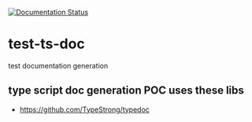 [![Documentation Status](https://readthedocs.org/projects/ansicolortags/badge/?version=latest)](https://jpbnetley.github.io/test-ts-doc/)

# test-ts-doc
test documentation generation
## type script doc generation POC uses these libs
- https://github.com/TypeStrong/typedoc
